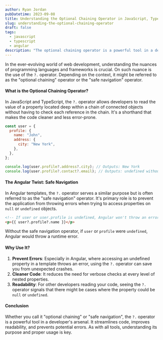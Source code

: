 ```yaml
---
author: Ryan Jordan
pubDatetime: 2023-09-08
title: Understanding the Optional Chaining Operator in JavaScript, TypeScript, and Angular
slug: understanding-the-optional-chaining-operator
draft: false
tags:
  - javascript
  - typescript
  - angular
description: "The optional chaining operator is a powerful tool in a developer's arsenal. It streamlines code, improves readability, and prevents potential errors. As with all tools, understanding its purpose and proper usage is key."
---
```


In the ever-evolving world of web development, understanding the nuances of programming languages and frameworks is crucial. On such nuance is the use of the `?.` operator. Depending on the context, it might be referred to as the "optional chaining" operator or the "safe navigation" operator.

#### What is the Optional Chaining Operator?

In JavaScript and TypeScript, the `?.` operator allows developers to read the value of a property located deep within a chain of connected objects without having to check each reference in the chain. It's a shorthand that makes the code cleaner and less error-prone.

```javascript
const user = {
  profile: {
    name: "John",
    address: {
      city: "New York",
    },
  },
};

console.log(user.profile?.address?.city); // Outputs: New York
console.log(user.profile?.contact?.email); // Outputs: undefined without throwing an error
```

#### The Angular Twist: Safe Navigation

In Angular templates, the `?.` operator serves a similar purpose but is often referred to as the "safe navigation" operator. It's primary role is to prevent the application from throwing errors when trying to access properties on `null` or `undefined` objects.

```html
<!-- If user or user.profile is undefined, Angular won't throw an error -->
<p>{{ user?.profile?.name }}</p>
```

Without the safe navigation operator, if `user` or `profile` were `undefined`, Angular would throw a runtime error.

#### Why Use It?

1. **Prevent Errors**: Especially in Angular, where accessing an undefined property in a template throws an error, using the `?.` operator can save you from unexpected crashes.
2. **Cleaner Code**: It reduces the need for verbose checks at every level of nested properties.
3. **Readability**: For other developers reading your code, seeing the `?.` operator signals that there might be cases where the property could be `null` or `undefined`.

#### Conclusion

Whether you call it "optional chaining" or "safe navigation", the `?.` operator is a powerful tool in a developer's arsenal. It streamlines code, improves readability, and prevents potential errors. As with all tools, understanding its purpose and proper usage is key.
